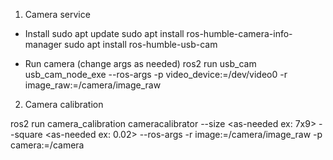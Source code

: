 1. Camera service

- Install
sudo apt update
sudo apt install ros-humble-camera-info-manager
sudo apt install ros-humble-usb-cam

- Run camera (change args as needed)
ros2 run usb_cam usb_cam_node_exe --ros-args -p video_device:=/dev/video0 -r image_raw:=/camera/image_raw

2. Camera calibration


ros2 run camera_calibration cameracalibrator --size <as-needed ex: 7x9> --square <as-needed ex: 0.02> --ros-args -r image:=/camera/image_raw -p camera:=/camera
